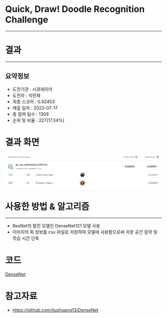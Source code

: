 # Quick, Draw! Doodle Recognition Challenge
***
# 결과
***
## 요약정보
- 도전기관 : 시큐레이어
- 도전자 : 석민재
- 최종 스코어 : 0.92453
- 제출 일자 : 2023-07-17
- 총 참여 팀수 : 1309
- 순위 및 비율 : 227(17.34%)

# 결과 화면
![submission](./img/submission.PNG)
![leaderboard](./img/leaderboard.PNG)

# 사용한 방법 & 알고리즘
***
- ResNet의 발전 모델인 DenseNet121 모델 사용
- 이미지의 획 정보를 csv 파일로 저장하여 모델에 사용함으로써 저장 공간 절약 및 학습 시간 단축

# 코드
[DenseNet](./code/DenseNet.ipynb)

# 참고자료
- https://github.com/liuzhuang13/DenseNet
